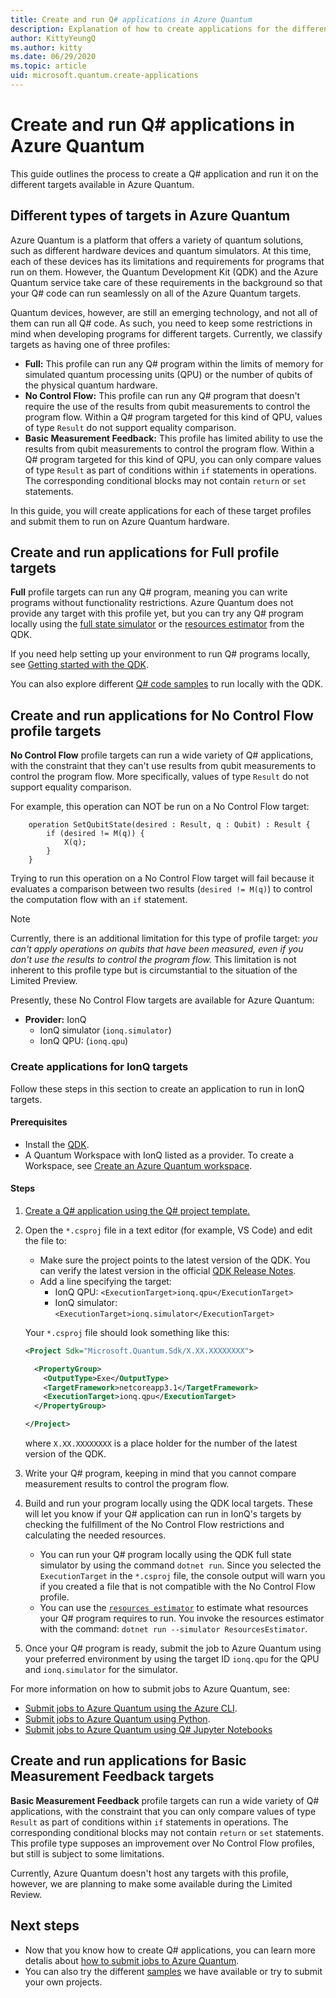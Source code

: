 ```yaml
---
title: Create and run Q# applications in Azure Quantum
description: Explanation of how to create applications for the different targets of Azure-Quantum
author: KittyYeungQ
ms.author: kitty
ms.date: 06/29/2020
ms.topic: article
uid: microsoft.quantum.create-applications
---
```


# Create and run Q# applications in Azure Quantum

This guide outlines the process to create a Q# application
and run it on the different targets available in Azure Quantum.

## Different types of targets in Azure Quantum

Azure Quantum is a platform that offers a variety of quantum solutions, such as
different hardware devices and quantum simulators. 
At this time, each of these devices has its limitations and requirements for programs that run on them. However, the Quantum Development Kit (QDK) and the Azure Quantum service take care of these requirements in the background so that your Q# code can run seamlessly on all of the Azure Quantum targets.

Quantum devices, however, are still an emerging technology, and not all of
them can run all Q# code. As such, you need to keep some
restrictions in mind when developing programs for different targets. Currently, we
classify targets as having one of three profiles:

- **Full:** This profile can run any Q# program within the
  limits of memory for simulated quantum processing units (QPU) or the number of qubits of the physical
  quantum hardware.
- **No Control Flow:** This profile can run any Q# program that doesn't
  require the use of the results from qubit measurements to control the
  program flow. Within a Q# program targeted for this kind of QPU, values of
  type `Result` do not support equality comparison.
- **Basic Measurement Feedback:** This profile has limited ability to use the
  results from qubit measurements to control the program flow. Within a Q# program
  targeted for this kind of QPU, you can only compare values of type `Result` as
  part of conditions within `if` statements in operations. The corresponding
  conditional blocks may not contain `return` or `set` statements.

In this guide, you will create applications for each of these
target profiles and submit them to run on Azure Quantum hardware.

## Create and run applications for Full profile targets

**Full** profile targets can run any Q# program, meaning you can
write programs without functionality restrictions. Azure Quantum does not provide
any target with this profile yet, but you can try any Q# program locally using the
[full state simulator](xref:microsoft.quantum.machines.full-state-simulator) or the [resources estimator](xref:microsoft.quantum.machines.resources-estimator) from the QDK. 

If you need help setting up your environment to run Q# programs locally, see [Getting started with the QDK](xref:microsoft.quantum.get-started-qdk).

You can also explore different [Q# code samples](https://docs.microsoft.com/samples/browse/?languages=qsharp) to run locally with the QDK.

## Create and run applications for No Control Flow profile targets

**No Control Flow** profile targets can run a wide variety of Q# applications, with
the constraint that they can't use results from qubit measurements to control
the program flow. More specifically, values of type `Result` do not support
equality comparison.

For example, this operation can NOT be run on a No Control Flow target:

```qsharp
    operation SetQubitState(desired : Result, q : Qubit) : Result {
        if (desired != M(q)) {
            X(q);
        }
    }
```

Trying to run this operation on a No Control Flow target will fail because it evaluates a comparison between two results (`desired != M(q)`)
to control the computation flow with an `if` statement.

> [!NOTE]
> Currently, there is an additional limitation for this type of profile target: *you can't apply operations on qubits that have been measured, even
> if you don't use the results to control the program flow.* This limitation is
> not inherent to this profile type but is circumstantial to the situation of the Limited
> Preview.

Presently, these No Control Flow targets are available for Azure Quantum:

- **Provider:** IonQ
  - IonQ simulator (`ionq.simulator`)
  - IonQ QPU: (`ionq.qpu`)

### Create applications for IonQ targets

Follow these steps in this section to create an application to run in IonQ targets.

#### Prerequisites

- Install the [QDK](xref:microsoft.quantum.install-qdk.standalone).
- A Quantum Workspace with IonQ listed as a provider. To create a Workspace, see [Create an Azure Quantum workspace](xref:microsoft.quantum.workspaces-portal).

#### Steps 

1. [Create a Q# application using the Q# project template.](https://docs.microsoft.com/quantum/quickstarts/install-command-line?tabs=tabid-vscode#develop-with-q)
1. Open the `*.csproj` file in a text editor (for example, VS Code) and edit the file to:
    - Make sure the project points to the latest version of the QDK. You can verify the latest version in the official [QDK Release Notes](xref:microsoft.quantum.relnotes-qdk).
    - Add a line specifying the target:
      - IonQ QPU: `<ExecutionTarget>ionq.qpu</ExecutionTarget>`
      - IonQ simulator: `<ExecutionTarget>ionq.simulator</ExecutionTarget>`
  
   Your `*.csproj` file should look something like this:
  
    ```xml
    <Project Sdk="Microsoft.Quantum.Sdk/X.XX.XXXXXXXX">
    
      <PropertyGroup>
        <OutputType>Exe</OutputType>
        <TargetFramework>netcoreapp3.1</TargetFramework>
        <ExecutionTarget>ionq.qpu</ExecutionTarget>
      </PropertyGroup>
    
    </Project>
    ```
   where `X.XX.XXXXXXXX` is a place holder for the number of the latest version of the QDK.
1. Write your Q# program, keeping in mind that you cannot compare measurement results to control the program flow. 
1. Build and run your program locally using the QDK local
   targets. These will let you know if your Q# application can run in IonQ's targets by checking the fulfillment of the No Control Flow restrictions and calculating the
   needed resources.
   - You can run your Q# program locally using the QDK full state simulator by
     using the command `dotnet run`. Since you selected the `ExecutionTarget` in
     the `*.csproj` file, the console output will warn you if you created a file that is not compatible with the No Control Flow profile.
   - You can use the
     [`resources estimator`](https://docs.microsoft.com/quantum/user-guide/machines/resources-estimator)
     to estimate what resources your Q# program requires to run. You invoke the resources estimator with the command: `dotnet run --simulator
     ResourcesEstimator`.
1. Once your Q# program is ready, submit the job to Azure Quantum
   using your preferred environment by using the target ID `ionq.qpu` for the QPU and `ionq.simulator` for the simulator.

For more information on how to submit jobs to Azure Quantum, see:

- [Submit jobs to Azure Quantum using the Azure CLI](xref:microsoft.quantum.submit-jobs.azcli).
- [Submit jobs to Azure Quantum using Python](xref:microsoft.quantum.submit-jobs.python).
- [Submit jobs to Azure Quantum using Q# Jupyter Notebooks](xref:microsoft.quantum.submit-jobs.jupyter)

## Create and run applications for Basic Measurement Feedback targets

**Basic Measurement Feedback** profile targets can run a wide variety of Q#
applications, with the constraint that you can only compare values of type `Result` as part of conditions within `if` statements in operations. The
corresponding conditional blocks may not contain `return` or `set` statements. This profile type supposes an improvement over No Control Flow profiles, but still is subject to
some limitations.

Currently, Azure Quantum doesn't host any targets with this profile,
however, we are planning to make some available during the Limited Review.

## Next steps

- Now that you know how to create Q# applications, you can learn more detalis about [how to submit jobs to Azure Quantum](xref:microsoft.quantum.submit-jobs.azcli). 
- You can also  try the different [samples](https://github.com/MicrosoftDocs/quantum-docs-private/tree/feature/onboarding-azure-quantum/azure-quantum/samples) we have available or try to submit your own projects.
